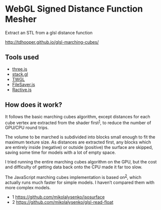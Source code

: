 # WebGL Signed Distance Function Mesher

Extract an STL from a glsl distance function

http://tdhooper.github.io/glsl-marching-cubes/

## Tools used

* [three.js](http://threejs.org/)
* [stack.gl](http://stack.gl/)
* [TWGL](http://twgljs.org/)
* [FileSaver.js](https://github.com/eligrey/FileSaver.js/)
* [Ractive.js](http://www.ractivejs.org/)

## How does it work?

It follows the basic marching cubes algorithm, except distances for each cube vertex are extracted from the shader first<sup>[1](#user-content-fn1)</sup>, to reduce the number of GPU/CPU round trips.

The volume to be marched is subdivided into blocks small enough to fit the maximum texture size. As distances are extracted first, any blocks which are entirely inside (negative) or outside (positive) the surface are skipped, saving some time for models with a lot of empty space.

I tried running the entire marching cubes algorithm on the GPU, but the cost and difficulty of getting data back onto the CPU made it far too slow.

The JavaScript marching cubes implementation is based on<sup>[2](#user-content-fn2)</sup>, which actually runs much faster for simple models. I haven’t compared them with more complex models.

* <a id="fn1">1</a> https://github.com/mikolalysenko/isosurface
* <a id=“fn2”>2</a> https://github.com/mikolalysenko/glsl-read-float

